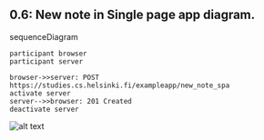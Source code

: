 ## 0.6: New note in Single page app diagram.
sequenceDiagram

    participant browser
    participant server

    browser->>server: POST https://studies.cs.helsinki.fi/exampleapp/new_note_spa
    activate server
    server-->>browser: 201 Created
    deactivate server

![alt text](<Screenshot 2024-03-11 at 10.28.37 AM.png>)